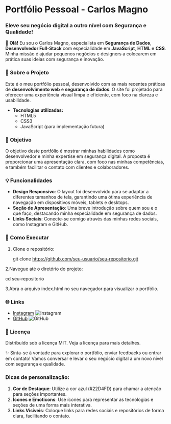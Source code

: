 # Portfólio Pessoal - Carlos Magno

### Eleve seu negócio digital a outro nível com **Segurança** e **Qualidade**!

👋 **Olá!** Eu sou o Carlos Magno, especialista em **Segurança de Dados**, **Desenvolvedor Full-Stack** com especialidade em **JavaScript**, **HTML** e **CSS**. Minha missão é ajudar pequenos negócios e designers a colocarem em prática suas ideias com segurança e inovação.

### 📄 Sobre o Projeto

Este é o meu portfólio pessoal, desenvolvido com as mais recentes práticas de **desenvolvimento web** e **segurança de dados**. O site foi projetado para oferecer uma experiência visual limpa e eficiente, com foco na clareza e usabilidade.

- **Tecnologias utilizadas:**
  - HTML5
  - CSS3
  - JavaScript (para implementação futura)

### 🚀 Objetivo

O objetivo deste portfólio é mostrar minhas habilidades como desenvolvedor e minha expertise em segurança digital. A proposta é proporcionar uma apresentação clara, com foco nas minhas competências, e também facilitar o contato com clientes e colaboradores.

### 💡 Funcionalidades

- **Design Responsivo**: O layout foi desenvolvido para se adaptar a diferentes tamanhos de tela, garantindo uma ótima experiência de navegação em dispositivos móveis, tablets e desktops.
- **Seção de Apresentação**: Uma breve introdução sobre quem sou e o que faço, destacando minha especialidade em segurança de dados.
- **Links Sociais**: Conecte-se comigo através das minhas redes sociais, como Instagram e GitHub.

### 🔧 Como Executar

1. Clone o repositório:

   git clone https://github.com/seu-usuario/seu-repositorio.git

2.Navegue até o diretório do projeto:

cd seu-repositorio

3.Abra o arquivo index.html no seu navegador para visualizar o portfólio.

### 🌐 Links

- [Instagram](https://www.instagram.com/marcelinocarlosmagno/) ![Instagram](https://upload.wikimedia.org/wikipedia/commons/thumb/9/95/Instagram_logo_2022.svg/1200px-Instagram_logo_2022.svg.png)
- [GitHub](https://github.com/Cmmagnus) ![GitHub](https://upload.wikimedia.org/wikipedia/commons/9/91/Octicons-mark-github.svg)

### 📝 Licença

Distribuído sob a licença MIT. Veja a licença para mais detalhes.

✨ Sinta-se à vontade para explorar o portfólio, enviar feedbacks ou entrar em contato! Vamos conversar e levar o seu negócio digital a um novo nível com segurança e qualidade.

### **Dicas de personalização**:

1. **Cor de Destaque**: Utilize a cor azul (#22D4FD) para chamar a atenção para seções importantes.
2. **Ícones e Emoticons**: Use ícones para representar as tecnologias e seções de uma forma mais interativa.
3. **Links Visíveis**: Coloque links para redes sociais e repositórios de forma clara, facilitando o contato.
